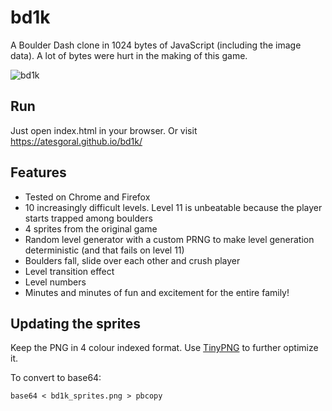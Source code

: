 # bd1k

A Boulder Dash clone in 1024 bytes of JavaScript (including the image data). A lot of bytes were hurt in the making of this game.

![bd1k](https://cloud.githubusercontent.com/assets/50832/23341302/aee9343c-fc12-11e6-9d2b-e59211da3222.png)

## Run

Just open index.html in your browser. Or visit https://atesgoral.github.io/bd1k/

## Features

* Tested on Chrome and Firefox
* 10 increasingly difficult levels. Level 11 is unbeatable because the player starts trapped among boulders
* 4 sprites from the original game
* Random level generator with a custom PRNG to make level generation deterministic (and that fails on level 11)
* Boulders fall, slide over each other and crush player
* Level transition effect
* Level numbers
* Minutes and minutes of fun and excitement for the entire family!


## Updating the sprites

Keep the PNG in 4 colour indexed format. Use [TinyPNG](https://tinypng.com/) to further optimize it.

To convert to base64:

```
base64 < bd1k_sprites.png > pbcopy
```
